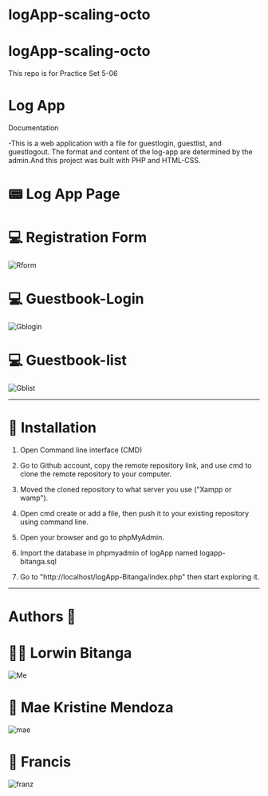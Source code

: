 # logApp-scaling-octo
# logApp-scaling-octo

This repo is for Practice Set 5-06

# Log App
 Documentation

-This is a web application with a file for guestlogin, guestlist, and guestlogout. The format and content of the log-app are determined by the admin.And this project was built with PHP and HTML-CSS.

# :pager: Log App Page
 
 # :computer: Registration Form
 ![Rform](Images/index.PNG)

 # :computer: Guestbook-Login
 ![Gblogin](Images/guestlogin.PNG)
 
 # :computer: Guestbook-list
 ![Gblist](Images/guestlist.PNG)

**********************

#  :file_folder: Installation

1. Open Command line interface  (CMD)

2. Go to  Github account, copy the remote repository link, and use cmd to clone the remote repository to your computer. 

3. Moved the cloned repository to what server you use ("Xampp or wamp").

5. Open cmd create or add a file, then push it to your existing repository using command line.

6. Open your browser and go to phpMyAdmin. 

7. Import the database in phpmyadmin of logApp named logapp-bitanga.sql

8.  Go to "http://localhost/logApp-Bitanga/index.php" then start exploring it.

*************************

 #  Authors :raising_hand:

 # :ok_woman: Lorwin Bitanga
 ![Me](Images/Leb.jpg)

 # :woman: Mae Kristine Mendoza
 ![mae](Images/Mae.png)

 # :man: Francis 
![franz](Images/Francis.jpg)



 




